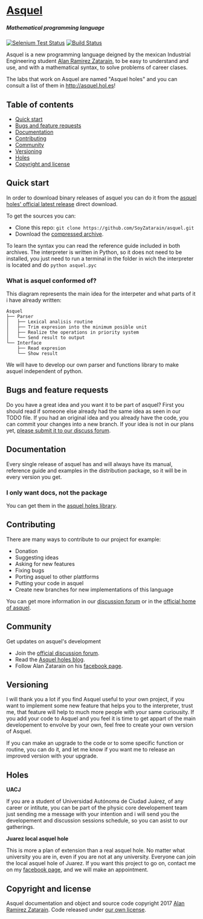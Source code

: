 # [Asquel](http://asquel.hol.es/)
##### Mathematical programming language

[![Selenium Test Status](https://saucelabs.com/browser-matrix/bootstrap.svg)](http://www.asquel.hol.es/tests) [![Build Status](https://img.shields.io/travis/twbs/bootstrap/v4-dev.svg)](http://www.asquel.hol.es/build-status)

Asquel is a new programming language deigned by the mexican Industrial Engineering student [Alan Ramirez Zatarain](http://zatarain.co.nf), to be easy to understand and use, and with a mathematical syntax, to solve problems of career clases.

The labs that work on Asquel are named "Asquel holes" and you can consult a list of them in <http://asquel.hol.es>!

## Table of contents

- [Quick start](#quick-start)
- [Bugs and feature requests](#bugs-and-feature-requests)
- [Documentation](#documentation)
- [Contributing](#contributing)
- [Community](#community)
- [Versioning](#versioning)
- [Holes](#holes)
- [Copyright and license](#copyright-and-license)

## Quick start

In order to download binary releases of asquel you can do it from the [asquel holes' official latest release](http://asquel.hol.es/latest.zip) direct download.

To get the sources you can:

- Clone this repo: `git clone https://github.com/SoyZatarain/asquel.git`
- Download the [compressed archive](http://asquel.hol.es/latest-src.tar.gz).

To learn the syntax you can read the reference guide included in both archives. The interpreter is written in Python, so it does not need to be installed, you just need to run a terminal in the folder in wich the interpreter is located and do `python asquel.pyc`

### What is asquel conformed of?

This diagram represents the main idea for the interpeter and what parts of it i have already written:

```
Asquel
├── Parser
│   ├── Lexical analisis routine
│   ├── Trim expresion into the minimum posible unit
│   ├── Realize the operations in priority system
│   └── Send result to output
└── Interface
    ├── Read expresion
    └── Show result
```

We will have to develop our own parser and functions library to make asquel independent of python.


## Bugs and feature requests

Do you have a great idea and you want it to be part of asquel? First you should read if someone else already had the same idea as seen in our TODO file. If you had an original idea and you already have the code, you can commit your changes into a new branch. If your idea is not in our plans yet, [please submit it to our discuss forum](https://asquelito.tumblr.com/).


## Documentation

Every single release of asquel has and will always have its manual, reference guide and examples in the distribution package, so it will be in every version you get.

### I only want docs, not the package

You can get them in the [asquel holes library](http://www.asquel.hol.es/docs/).



## Contributing

There are many ways to contribute to our project for example:

- Donation
- Suggesting ideas
- Asking for new features
- Fixing bugs
- Porting asquel to other plattforms
- Putting your code in asquel
- Create new branches for new implementations of this language

You can get more information in our [discussion forum](https://asquelito.tumblr.com/) or in the [official home of asquel](http://www.asquel.hol.es/).



## Community

Get updates on asquel's development

- Join the [official discussion forum](https://asquelito.tumblr.com/).
- Read the [Asquel holes blog](http://www.asquel.hol.es/blog).
- Follow Alan Zatarain on his [facebook page](https://www.facebook.com/SoyZatarain/).



## Versioning

I will thank you a lot if you find Asquel useful to your own project, if you want to implement some new feature that helps you to the interpreter, trust me, that feature will help to much more people with your same curiousity. If you add your code to Asquel and you feel it is time to get appart of the main developement to envolve by your own, feel free to create your own version of Asquel.

If you can make an upgrade to the code or to some specific function or routine, you can do it, and let me know if you want me to release an improved version with your upgrade.


## Holes

**UACJ**

If you are a student of Universidad Autónoma de Ciudad Juárez, of any career or intitute, you can be part of the physic core developement team just sending me a message with your intention and i will send you the developement and discussion sessions schedule, so you can asist to our gatherings.

**Juarez local asquel hole**

This is more a plan of extension than a real asquel hole. No matter what university you are in, even if you are not at any university. Everyone can join the local asquel hole of Juarez. If you want this project to go on, contact me on my [facebook page](https://www.facebook.com/SoyZatarain/), and we will make an appointment.


## Copyright and license

Asquel documentation and object and source code copyright 2017 [Alan Ramirez Zatarain](http://zatarain.co.nf). Code released under [our own license](http://asquel.hol.es/LICENSE).

